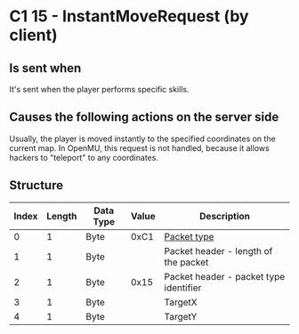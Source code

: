 # C1 15 - InstantMoveRequest (by client)

## Is sent when

It's sent when the player performs specific skills.

## Causes the following actions on the server side

Usually, the player is moved instantly to the specified coordinates on the current map. In OpenMU, this request is not handled, because it allows hackers to "teleport" to any coordinates.

## Structure

| Index | Length | Data Type | Value | Description |
|-------|--------|-----------|-------|-------------|
| 0 | 1 |   Byte   | 0xC1  | [Packet type](PacketTypes.md) |
| 1 | 1 |    Byte   |      | Packet header - length of the packet |
| 2 | 1 |    Byte   | 0x15  | Packet header - packet type identifier |
| 3 | 1 | Byte |  | TargetX |
| 4 | 1 | Byte |  | TargetY |